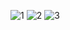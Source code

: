 ![1](https://user-images.githubusercontent.com/92584858/183111598-1dddc526-3093-4f99-b95b-c90810b54720.png)
![2](https://user-images.githubusercontent.com/92584858/183111603-25822637-f8f0-4c7e-b607-469b193c2576.png)
![3](https://user-images.githubusercontent.com/92584858/183111609-5b17aa4c-2830-44ec-8553-076695f54e5e.png)

